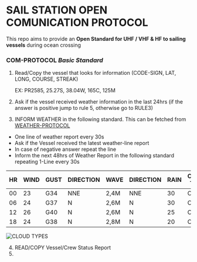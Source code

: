 # SAIL STATION OPEN COMUNICATION PROTOCOL #

This repo aims to provide an **Open Standard for UHF / VHF & HF to sailing vessels** during ocean crossing

### COM-PROTOCOL  *Basic Standard*

1. Read/Copy the vessel that looks for information (CODE-SIGN, LAT, LONG, COURSE, STREAK) 
   
   EX: PR2585, 25.27S, 38.04W, 165C, 125M

2. Ask if the vessel received weather information in the last 24hrs (if the answer is positive jump to rule 5, otherwise go to RULE3)

3. INFORM WEATHER in the following standard. This can be fetched from [WEATHER-PROTOCOL](https://github.com/sail-station/weather-protocol)

  - One line of weather report every 30s
  - Ask if the Vessel received the latest weather-line report
  - In case of negative answer repeat the line
  - Inform the next 48hrs of Weather Report in the following standard repeating 1-Line every 30s

|HR|WIND|GUST|DIRECTION|WAVE|DIRECTION|RAIN|CLOUD TYPE|CAPE|COURSE SUGGEST|
|----|----|----|----|----|----|----|----|----|----|
|00|23|G34|NNE|2,4M|NNE|30|CB|000|120|
|06|24|G37|N|2,6M|N|30|CB|300|175|
|12|26|G40|N|2,6M|N|25|CB|550|175|
|18|24|G38|N|2,8M|N|20|CB|400|175|

  ![CLOUD TYPES](https://upload.wikimedia.org/wikipedia/commons/5/57/Cloud_types_en.svg)
  
 4. READ/COPY Vessel/Crew Status Report
 5. 
